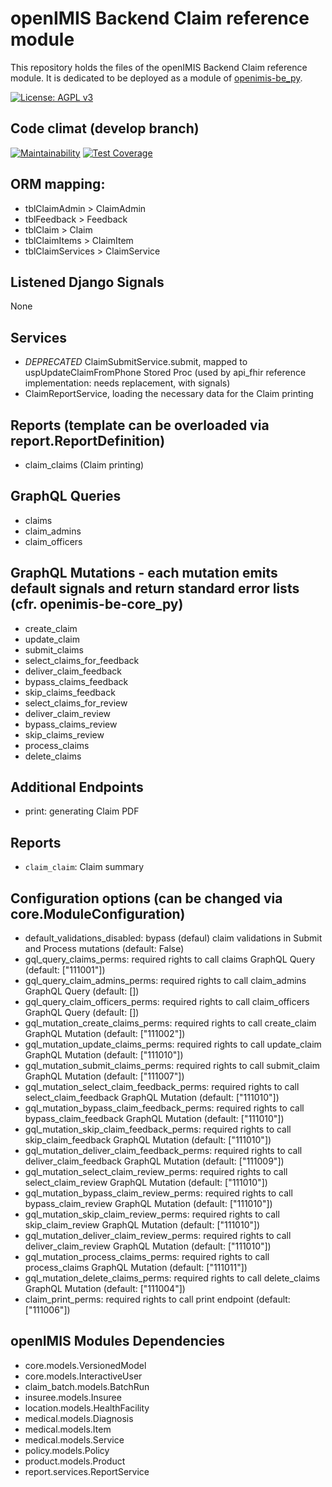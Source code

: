 # openIMIS Backend Claim reference module
This repository holds the files of the openIMIS Backend Claim reference module.
It is dedicated to be deployed as a module of [openimis-be_py](https://github.com/openimis/openimis-be_py).

[![License: AGPL v3](https://img.shields.io/badge/License-AGPL%20v3-blue.svg)](https://www.gnu.org/licenses/agpl-3.0)

## Code climat (develop branch)

[![Maintainability](https://img.shields.io/codeclimate/maintainability/openimis/openimis-be-claim_py.svg)](https://codeclimate.com/github/openimis/openimis-be-claim_py/maintainability)
[![Test Coverage](https://img.shields.io/codeclimate/coverage/openimis/openimis-be-claim_py.svg)](https://codeclimate.com/github/openimis/openimis-be-claim_py)

## ORM mapping:
* tblClaimAdmin > ClaimAdmin
* tblFeedback > Feedback
* tblClaim  > Claim
* tblClaimItems > ClaimItem
* tblClaimServices > ClaimService

## Listened Django Signals
None

## Services
* *DEPRECATED* ClaimSubmitService.submit, mapped to uspUpdateClaimFromPhone Stored Proc (used by api_fhir reference implementation: needs replacement, with signals)
* ClaimReportService, loading the necessary data for the Claim printing

## Reports (template can be overloaded via report.ReportDefinition)
* claim_claims (Claim printing)

## GraphQL Queries
* claims
* claim_admins
* claim_officers

## GraphQL Mutations - each mutation emits default signals and return standard error lists (cfr. openimis-be-core_py)
* create_claim
* update_claim
* submit_claims
* select_claims_for_feedback
* deliver_claim_feedback
* bypass_claims_feedback
* skip_claims_feedback
* select_claims_for_review
* deliver_claim_review
* bypass_claims_review
* skip_claims_review
* process_claims
* delete_claims

## Additional Endpoints
* print: generating Claim PDF

## Reports
* `claim_claim`: Claim summary

## Configuration options (can be changed via core.ModuleConfiguration)
* default_validations_disabled: bypass (defaul) claim validations in Submit and Process mutations (default: False)
* gql_query_claims_perms: required rights to call claims GraphQL Query (default: ["111001"])
* gql_query_claim_admins_perms: required rights to call claim_admins GraphQL Query (default: [])
* gql_query_claim_officers_perms: required rights to call claim_officers GraphQL Query (default: [])
* gql_mutation_create_claims_perms: required rights to call create_claim GraphQL Mutation (default: ["111002"])
* gql_mutation_update_claims_perms: required rights to call update_claim GraphQL Mutation (default: ["111010"])
* gql_mutation_submit_claims_perms: required rights to call submit_claim GraphQL Mutation (default: ["111007"])
* gql_mutation_select_claim_feedback_perms: required rights to call select_claim_feedback GraphQL Mutation (default: ["111010"])
* gql_mutation_bypass_claim_feedback_perms: required rights to call bypass_claim_feedback GraphQL Mutation (default: ["111010"])
* gql_mutation_skip_claim_feedback_perms: required rights to call skip_claim_feedback GraphQL Mutation (default: ["111010"])
* gql_mutation_deliver_claim_feedback_perms: required rights to call deliver_claim_feedback GraphQL Mutation (default: ["111009"])
* gql_mutation_select_claim_review_perms: required rights to call select_claim_review GraphQL Mutation (default: ["111010"])
* gql_mutation_bypass_claim_review_perms: required rights to call bypass_claim_review GraphQL Mutation (default: ["111010"])
* gql_mutation_skip_claim_review_perms: required rights to call skip_claim_review GraphQL Mutation (default: ["111010"])
* gql_mutation_deliver_claim_review_perms: required rights to call deliver_claim_review GraphQL Mutation (default: ["111010"])
* gql_mutation_process_claims_perms: required rights to call process_claims GraphQL Mutation (default: ["111011"])
* gql_mutation_delete_claims_perms: required rights to call delete_claims GraphQL Mutation (default: ["111004"])
* claim_print_perms: required rights to call print endpoint (default: ["111006"])

## openIMIS Modules Dependencies
* core.models.VersionedModel
* core.models.InteractiveUser
* claim_batch.models.BatchRun
* insuree.models.Insuree
* location.models.HealthFacility
* medical.models.Diagnosis
* medical.models.Item
* medical.models.Service
* policy.models.Policy
* product.models.Product
* report.services.ReportService